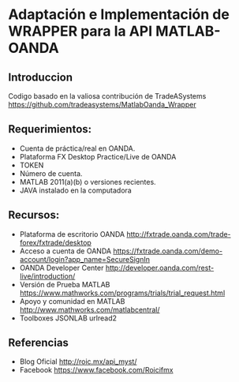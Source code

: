 # Adaptación e Implementación de WRAPPER para la API MATLAB-OANDA

## Introduccion
Codigo basado en la valiosa contribución de TradeASystems 
https://github.com/tradeasystems/MatlabOanda_Wrapper

## Requerimientos:

- Cuenta de práctica/real en OANDA.
- Plataforma FX Desktop Practice/Live de OANDA
- TOKEN
- Número de cuenta.
- MATLAB 2011(a)(b) o versiones recientes.
- JAVA instalado en la computadora

## Recursos:

- Plataforma de escritorio OANDA
        http://fxtrade.oanda.com/trade-forex/fxtrade/desktop
- Acceso a cuenta de OANDA
        https://fxtrade.oanda.com/demo-account/login?app_name=SecureSignIn
- OANDA Developer Center
        http://developer.oanda.com/rest-live/introduction/
- Versión de Prueba MATLAB
        https://www.mathworks.com/programs/trials/trial_request.html
- Apoyo y comunidad en MATLAB
        http://www.mathworks.com/matlabcentral/
- Toolboxes
        JSONLAB
        urlread2

## Referencias

- Blog Oficial http://roic.mx/api_myst/
- Facebook https://www.facebook.com/Roicifmx
